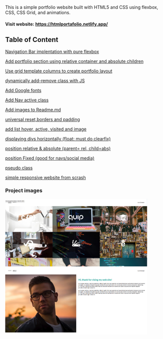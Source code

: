 This is a simple portfolio website built with HTML5 and CSS using flexbox, CSS, CSS Grid, and animations.

#### Visit website: https://htmlportafolio.netlify.app/

## Table of Content

[Navigation Bar implentation with pure flexbox](https://github.com/electrone901/html-css-portafolio/commit/aa9db883ba442d71f836d22616f3b471877c4808)

[Add portfolio section using relative container and absolute children](https://github.com/electrone901/html-css-portafolio/commit/6b81b7a1a7b57855b3ff64b7f2d5e1e64f3f7bbd)

[Use grid template columns to create portfolio layout](https://github.com/electrone901/html-css-portafolio/commit/ecc11921f5996fb62f28f934a15bb8b205e16b39)

[dynamically add-remove class with JS](https://github.com/electrone901/html-css-portafolio/commit/ecc11921f5996fb62f28f934a15bb8b205e16b39)

[Add Google fonts](https://github.com/electrone901/html-css-portafolio/commit/3d04b552a4512bc972a537014fc858c707fd4ea6)

[Add Nav active class](https://github.com/electrone901/html-css-portafolio/commit/e137ba4f6d4c07ab719e6efd05b1791568ca6a11)

[Add images to Readme.md](https://github.com/electrone901/html-css-portafolio/commit/8c0b44c73ebbc30c70e059eb23cd3f51b3a1dae5)

[universal reset,borders and padding](https://github.com/electrone901/html-css-portafolio/commit/78d576e946c539964e6f38675afbb610730cdfad)

[add list hover, active, visited and image](https://github.com/electrone901/html-css-portafolio/commit/78d576e946c539964e6f38675afbb610730cdfad)

[displaying divs horizontally (float: must do clearfix)](https://github.com/electrone901/html-css-portafolio/commit/6c2cf1ddd7e68ba9fa88daf396c76edf96422fdd)

[position relative & absolute (parent= rel, child=abs)](https://github.com/electrone901/html-css-portafolio/commit/0756558c7dc7f3fcd677272001a2de054785bd4b)

[position Fixed (good for navs/social media)](https://github.com/electrone901/html-css-portafolio/commit/f3e9bc97d8899811bb94ad4e06057e2c795d4d6b)

[pseudo class](https://github.com/electrone901/html-css-portafolio/commit/76eedc97e984ab0f8c4a7876be89983c6e808c00)

[simple responsive website from scrash](https://github.com/electrone901/html-css-portafolio/commit/334c53e9f71225b3666e1fecc9d09cd11b530459)

### Project images

<img src="/images/home1.png" width="90%">
<img src="/images/about1.png" width="90%">
